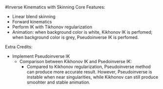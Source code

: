 #Inverse Kinematics with Skinning
Core Features:
- Linear blend skinning
- Forward kinematics	
- Perform IK with Tikhonov regularization
- Animation: when background color is white, Kikhonov IK is perfomed; when background color is grey, Pseudoinverse IK is perfomed. 

Extra Credits:
- Implement Pseudoinverse IK
  - Comparison between Kikhonov IK and Psedoinverse IK:
    - Compared to Kikhonov regularization, Pseudoinverse method can produce more accurate result. However, Pseudoinverse is instable when near singularities, while Kikhonov can still produce smoohter and stable animation.
		
